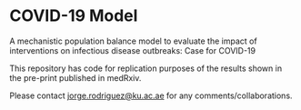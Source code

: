 # COVID-19 Model
A mechanistic population balance model to evaluate the impact of interventions on infectious disease outbreaks: Case for COVID-19

This repository has code for replication purposes of the results shown in the pre-print published in medRxiv.

Please contact jorge.rodriguez@ku.ac.ae for any comments/collaborations.
